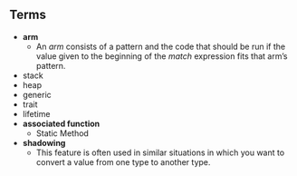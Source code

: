 ## Terms
- **arm**
  - An *arm* consists of a pattern and the code that should be run if the value given to the beginning of the *match* expression fits that arm’s pattern.
- stack
- heap
- generic
- trait
- lifetime
- **associated function**
  - Static Method
- **shadowing**
  - This feature is often used in similar situations in which you want to convert a value from one type to another type.
